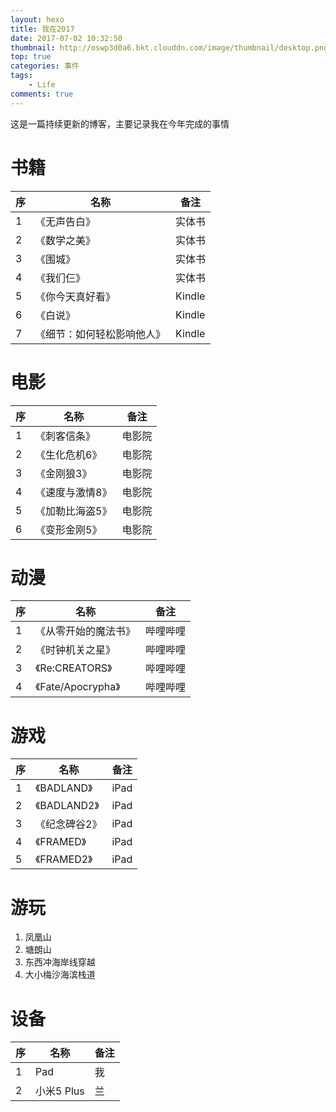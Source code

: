 ```yaml
---
layout: hexo
title: 我在2017
date: 2017-07-02 10:32:50
thumbnail: http://oswp3d0a6.bkt.clouddn.com/image/thumbnail/desktop.png
top: true
categories: 事件
tags:
    - Life
comments: true
---
```


这是一篇持续更新的博客，主要记录我在今年完成的事情

# 书籍

序 | 名称 | 备注
--- | --- | ---
1 | 《无声告白》 | 实体书
2 | 《数学之美》 | 实体书
3 | 《围城》 | 实体书
4 | 《我们仨》 | 实体书
5 | 《你今天真好看》 | Kindle
6 | 《白说》 | Kindle
7 | 《细节：如何轻松影响他人》 | Kindle

# 电影
序 | 名称 | 备注
--- | -- | ---
1 | 《刺客信条》 | 电影院
2 | 《生化危机6》 | 电影院
3 | 《金刚狼3》 | 电影院
4 | 《速度与激情8》 | 电影院
5 | 《加勒比海盗5》 | 电影院
6 | 《变形金刚5》 | 电影院

# 动漫
序 | 名称 | 备注
--- | -- | ---
1 | 《从零开始的魔法书》 | 哔哩哔哩
2 | 《时钟机关之星》 | 哔哩哔哩
3 | 《Re:CREATORS》 | 哔哩哔哩
4 | 《Fate/Apocrypha》 | 哔哩哔哩

# 游戏
序 | 名称 | 备注
--- | -- | ---
1 | 《BADLAND》 | iPad
2 | 《BADLAND2》 | iPad
3 | 《纪念碑谷2》 | iPad
4 | 《FRAMED》 | iPad
5 | 《FRAMED2》 | iPad

# 游玩
1. 凤凰山
2. 塘朗山
3. 东西冲海岸线穿越
4. 大小梅沙海滨栈道

# 设备
序 | 名称 | 备注
--- | -- | ---
1 | Pad | 我
2 | 小米5 Plus | 兰
